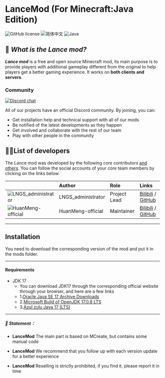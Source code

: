 # LanceMod (For Minecraft:Java Edition)
![GitHub license](https://img.shields.io/badge/license-MIT-blue)
![简体中文](https://img.shields.io/badge/%E7%AE%80%E4%BD%93%E4%B8%AD%E6%96%87-100%25-blue)
![Java](https://img.shields.io/badge/Java-100%25-orange)

## 🤔 _What is the Lance mod?_

**_Lance mod_** is a free and open source Minecraft mod, its main purpose is to provide players with additional gameplay different from the original to help players get a better gaming experience. It works on **both clients and servers**.

### Community
[![Discord chat](https://img.shields.io/badge/chat%20on-discord-7289DA)](https://discord.gg/3mDtaRUyqf)

All of our projects have an official Discord community. By joining, you can:
- Get installation help and technical support with all of our mods
- Be notified of the latest developments as they happen
- Get involved and collaborate with the rest of our team
- Play with other people in the community

## 🧑‍💻List of developers

The Lance mod was developed by the following core contributors [and others](https://github.com/LNGS-Horse/LanceMod/graphs/contributors).
You can follow the social accounts of your core team members by clicking on the links below.

|                                                                                | Author             | Role   | Links                                                                                                                                |                    
|--------------------------------------------------------------------------------|:-------------------|:-------|:-------------------------------------------------------------------------------------------------------------------------------------|                    
| ![LNGS_administrator](https://avatars.githubusercontent.com/u/111048257?s=32) | LNGS_administrator | Project Lead | [Bilibili](https://space.bilibili.com/476112904) / [GitHub](https://github.com/LNGS-Horse) |                                                         
| ![HuanMeng-official](https://avatars.githubusercontent.com/u/110048961?s=32)   | HuanMeng-official           | Maintainer | [Bilibili](https://space.bilibili.com/626446902) / [GitHub](https://github.com/HuanMeng-official)                                    |       
                                                                                                                                                                                                                                                                           
___

## Installation

You need to download the corresponding version of the mod and put it in the mods folder.

---

#### Requirements

- JDK 17
    - You can download JDK17 through the corresponding official website through your browser, and here are a few links
    - 1.[Oracle Java SE 17 Archive Downloads](https://www.oracle.com/java/technologies/javase/jdk17-archive-downloads.html)
    - 2.[Microsoft Build of OpenJDK 17.0.8 LTS](https://learn.microsoft.com/zh-cn/java/openjdk/download#openjdk-1708-lts--see-previous-releases)
    - 3.[Azul zulu Java 17 (LTS)](https://www.azul.com/downloads/?version=java-17-lts&package=jdk#zulu)

---

##### 📝 Statement：

* **LanceMod** The main part is based on MCreate, but contains some manual code

* **LanceMod** We recommend that you follow up with each version update for a better experience

* **LanceMod** Reselling is strictly prohibited, if you find it, please report it in time

